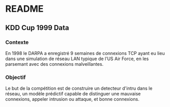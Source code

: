 # README

## KDD Cup 1999 Data

### Contexte

En 1998 le DARPA a enregistré 9 semaines de connexions TCP ayant eu lieu dans une simulation de  réseau LAN typique de l’US Air Force, en les parsemant avec des connexions malveillantes.

### Objectif

Le but de la compétition est de construire un detecteur d'intru dans le réseau, un modèle prédictif capable de distinguer une mauvaise connexions, appeler intrusion ou attaque, et bonne connexions.
